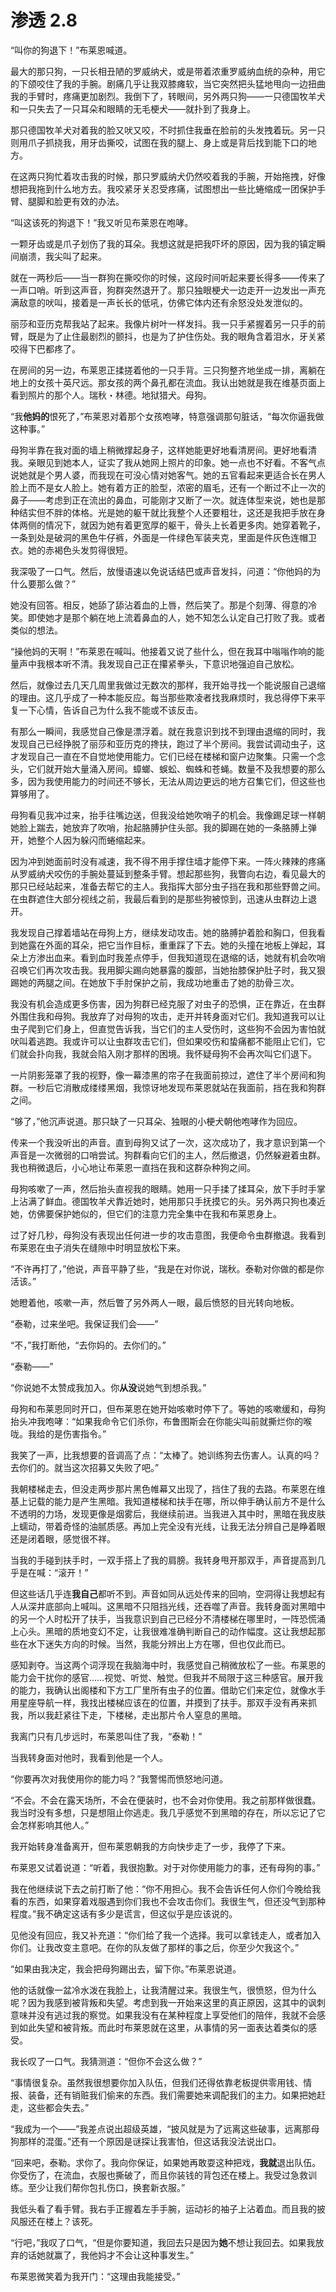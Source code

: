 # 渗透 2.8

“叫你的狗退下！”布莱恩喊道。

最大的那只狗，一只长相丑陋的罗威纳犬，或是带着浓重罗威纳血统的杂种，用它的下颌咬住了我的手腕。剧痛几乎让我双膝瘫软，当它突然把头猛地甩向一边扭曲我的手臂时，疼痛更加剧烈。我倒下了，转眼间，另外两只狗——一只德国牧羊犬和一只失去了一只耳朵和眼睛的无毛梗犬——就扑到了我身上。

那只德国牧羊犬对着我的脸又吠又咬，不时抓住我垂在脸前的头发拽着玩。另一只则用爪子抓挠我，用牙齿撕咬，试图在我的腿上、身上或是背后找到能下口的地方。

在这两只狗忙着攻击我的时候，那只罗威纳犬仍然咬着我的手腕，开始拖拽，好像想把我拖到什么地方去。我咬紧牙关忍受疼痛，试图想出一些比蜷缩成一团保护手臂、腿脚和脸更有效的办法。

“叫这该死的狗退下！”我又听见布莱恩在咆哮。

一颗牙齿或是爪子划伤了我的耳朵。我想这就是把我吓坏的原因，因为我的镇定瞬间崩溃，我尖叫了起来。

就在一两秒后——当一群狗在撕咬你的时候，这段时间听起来要长得多——传来了一声口哨。听到这声音，狗群突然退开了。那只独眼梗犬一边走开一边发出一声充满敌意的吠叫，接着是一声长长的低吼，仿佛它体内还有余怒没处发泄似的。

丽莎和亚历克帮我站了起来。我像片树叶一样发抖。我一只手紧握着另一只手的前臂，既是为了止住最剧烈的颤抖，也是为了护住伤处。我的眼角含着泪水，牙关紧咬得下巴都疼了。

在房间的另一边，布莱恩正揉搓着他的一只手背。三只狗整齐地坐成一排，离躺在地上的女孩十英尺远。那女孩的两个鼻孔都在流血。我认出她就是我在维基页面上看到照片的那个人。瑞秋・林德。地狱猎犬。母狗。

“我**他妈的**恨死了，”布莱恩对着那个女孩咆哮，特意强调那句脏话，“每次你逼我做这种事。”

母狗半靠在我对面的墙上稍微撑起身子，这样她能更好地看清房间。更好地看清我。亲眼见到她本人，证实了我从她网上照片的印象。她一点也不好看。不客气点说她就是个男人婆，而我现在可没心情对她客气。她的五官看起来更适合长在男人脸上而不是女人脸上。她有着方正的脸型，浓密的眉毛，还有一个断过不止一次的鼻子——考虑到正在流出的鼻血，可能刚才又断了一次。就连体型来说，她也是那种结实但不胖的体格。光是她的躯干就比我整个人还要粗壮，这还是我把手放在身体两侧的情况下，就因为她有着更宽厚的躯干，骨头上长着更多肉。她穿着靴子，一条到处是破洞的黑色牛仔裤，外面是一件绿色军装夹克，里面是件灰色连帽卫衣。她的赤褐色头发剪得很短。

我深吸了一口气。然后，放慢语速以免说话结巴或声音发抖，问道：“你他妈的为什么要那么做？”

她没有回答。相反，她舔了舔沾着血的上唇，然后笑了。那是个刻薄、得意的冷笑。即使她才是那个躺在地上流着鼻血的人，她不知怎么认定自己打败了我。或者类似的想法。

“操他妈的天啊！”布莱恩在喊叫。他接着又说了些什么，但在我耳中嗡嗡作响的能量声中我根本听不清。我发现自己正在攥紧拳头，下意识地强迫自己放松。

然后，就像过去几天几周里我做过无数次的那样，我开始寻找一个能说服自己退缩的理由。这几乎成了一种本能反应。每当那些欺凌者找我麻烦时，我总得停下来平复一下心情，告诉自己为什么我不能或不该反击。

有那么一瞬间，我感觉自己像是漂浮着。就在我意识到找不到理由退缩的同时，我发现自己已经挣脱了丽莎和亚历克的搀扶，跑过了半个房间。我尝试调动虫子，这才发现自己一直在不自觉地使用能力。它们已经在楼梯和窗户边聚集。只需一个念头，它们就开始大量涌入房间。蟑螂、蜈蚣、蜘蛛和苍蝇。数量不及我想要的那么多，因为我使用能力的时间还不够长，无法从周边更远的地方召集它们，但这些也算够用了。

母狗看见我冲过来，抬手往嘴边送，但我没给她吹哨子的机会。我像踢足球一样朝她脸上踹去，她放弃了吹哨，抬起胳膊护住头部。我的脚踢在她的一条胳膊上弹开，她整个人因为躲闪而蜷缩起来。

因为冲到她面前时没有减速，我不得不用手撑住墙才能停下来。一阵火辣辣的疼痛从罗威纳犬咬伤的手腕处蔓延到整条手臂。想起那些狗，我瞥向右边，看见最大的那只已经站起来，准备去帮它的主人。我指挥大部分虫子挡在我和那些野兽之间。在虫群遮住大部分视线之前，我最后看到的是那些狗被惊到，迅速从虫群边上退开。

我发现自己撑着墙站在母狗上方，继续发动攻击。她的胳膊护着脸和胸口，但我看到她露在外面的耳朵，把它当作目标，重重踩了下去。她的头撞在地板上弹起，耳朵上方渗出血来。看到血时我差点停手，但我知道现在退缩的话，她就有机会吹哨召唤它们再次攻击我。我用脚尖踢向她暴露的腹部，当她抬膝保护肚子时，我又狠踢她的两腿之间。在她放下手肘保护之前，我成功地重击了她的肋骨三次。

我没有机会造成更多伤害，因为狗群已经克服了对虫子的恐惧，正在靠近，在虫群外围住我和母狗。我放弃了对母狗的攻击，走开并转身面对它们。我知道我可以让虫子爬到它们身上，但直觉告诉我，当它们的主人受伤时，这些狗不会因为害怕就吠叫着逃跑。我或许可以让虫群攻击它们，但如果咬伤和蛰痛都不能阻止它们，它们就会扑向我，我就会陷入刚才那样的困境。我怀疑母狗不会再次叫它们退下。

一片阴影笼罩了我的视野，像一幕漆黑的帘子在我面前掠过，遮住了半个房间和狗群。一秒后它消散成缕缕黑烟，我惊讶地发现布莱恩就站在我面前，挡在我和狗群之间。

“够了，”他沉声说道。那只缺了一只耳朵、独眼的小梗犬朝他咆哮作为回应。

传来一个我没听出的声音。直到母狗又试了一次，这次成功了，我才意识到第一个声音是一次微弱的口哨尝试。狗群看向它们的主人，然后撤退，仍然躲避着虫群。我也稍微退后，小心地让布莱恩一直挡在我和这群杂种狗之间。

母狗咳嗽了一声，然后抬头直视我的眼睛。她用一只手揉了揉耳朵，放下手时手掌上沾满了鲜血。德国牧羊犬靠近她时，她用那只手抚摸它的头。另外两只狗也凑近她，仿佛要保护她似的，但它们的注意力完全集中在我和布莱恩身上。

过了好几秒，母狗没有表现出任何进一步的攻击意图，我便命令虫群撤退。我看到布莱恩在虫子消失在缝隙中时明显放松下来。

“不许再打了，”他说，声音平静了些，“我是在对你说，瑞秋。泰勒对你做的都是你活该。”

她瞪着他，咳嗽一声，然后瞥了另外两人一眼，最后愤怒的目光转向地板。

“泰勒，过来坐吧。我保证我们会——”

“不，”我打断他，“去你妈的。去你们的。”

“泰勒——”

“你说她不太赞成我加入。你**从没**说她气到想杀我。”

母狗和布莱恩同时开口，但布莱恩在她开始咳嗽时停下了。等她的咳嗽缓和，母狗抬头冲我咆哮：“如果我命令它们杀你，布鲁图斯会在你能尖叫前就撕烂你的喉咙。我给的是伤害指令。”

我笑了一声，比我想要的音调高了点：“太棒了。她训练狗去伤害人。认真的吗？去你们的。就当这次招募又失败了吧。”

我朝楼梯走去，但没走两步那片黑色帷幕又出现了，挡住了我的去路。布莱恩在维基上记载的能力是产生黑暗。我知道楼梯和扶手在哪，所以伸手确认前方不是什么不透明的力场，发现更像是烟雾后，我继续前进。当我进入其中时，黑暗在我皮肤上蠕动，带着奇怪的油腻质感。再加上完全没有光线，让我无法分辨自己是睁着眼还是闭着眼，感觉很不祥。

当我的手碰到扶手时，一双手搭上了我的肩膀。我转身甩开那双手，声音提高到几乎是在喊：“滚开！”

但这些话几乎连**我自己**都听不到。声音如同从远处传来的回响，空洞得让我想起有人从深井底部向上喊叫。这黑暗不只阻挡光线，还吞噬了声音。我转身面对黑暗中的另一个人时松开了扶手，当我意识到自己已经分不清楼梯在哪里时，一阵恐慌涌上心头。黑暗的质地变幻不定，让我很难准确判断自己的动作幅度。这让我想起那些在水下迷失方向的时候。当然，我能分辨出上方在哪，但也仅此而已。

感知剥夺。当这两个词浮现在我脑海中时，我感觉自己稍微放松了一些。布莱恩的能力会干扰你的感官……视觉、听觉、触觉。但我并不局限于这三种感官。展开我的能力，我确认出阁楼和下方工厂里所有虫子的位置。借助它们来定位，就像水手用星座导航一样，我找出楼梯应该在的位置，并摸到了扶手。那双手没有再来抓我，所以我赶紧往下走，下楼梯，走出那片令人窒息的黑暗。

我离门只有几步远时，布莱恩叫住了我，“泰勒！”

当我转身面对他时，我看到他是一个人。

“你要再次对我使用你的能力吗？”我警惕而愤怒地问道。

“不会。不会在露天场所，不会在便装时，也不会对你使用。我之前那样做很蠢。我当时没有多想，只是想阻止你逃走。我几乎感觉不到黑暗的存在，所以忘记了它会怎样影响其他人。”

我开始转身准备离开，但布莱恩朝我的方向快步走了一步，我停了下来。

布莱恩又试着说道：“听着，我很抱歉。对于对你使用能力的事，还有母狗的事。”

我在他继续说下去之前打断了他：“你不用担心。我不会告诉任何人你们今晚给我看的东西，如果穿着戏服遇到你们我也不会攻击你们。我很生气，但还没气到那种程度。”我不确定这话有多少是谎言，但这似乎是应该说的。

见他没有回应，我又补充道：“你们给了我一个选择。我可以拿钱走人，或者加入你们。让我改变主意吧。在你的队友做了那样的事之后，你至少欠我这个。”

“如果由我决定，我会把母狗踢出去，留下你。”布莱恩说道。

他的话就像一盆冷水泼在我脸上，让我清醒过来。我很生气，很愤怒，但为什么呢？因为我感到被背叛和失望。考虑到我一开始来这里的真正原因，这其中的讽刺意味并没有逃过我的察觉。如果我没有在某种程度上享受他们的陪伴，我就不会感到如此失望和被背叛。而此时布莱恩就在这里，从事情的另一面表达着类似的感受。

我长叹了一口气。我猜测道：“但你不会这么做？”

“事情很复杂。虽然我很想要你加入队伍，但我们还得依靠老板提供零用钱、情报、装备，还有销赃我们偷来的东西。我们需要她来调配我们的主力。如果把她赶走，这些都会失去。”

“我成为一个——”我差点说出超级英雄，“披风就是为了远离这些破事，远离那母狗那样的混蛋。”还有一个原因是谜探让我害怕，但这话我没法说出口。

“回来吧，泰勒。求你了。我向你保证，如果她再敢耍这种把戏，**我就**退出队伍。你受伤了，在流血，衣服也撕破了，而且你装钱的背包还在楼上。我受过急救训练。至少让我们帮你包扎伤口，换套新衣服。”

我低头看了看手臂。我右手正握着左手手腕，运动衫的袖子上沾着血。而且我的披风服还在楼上？该死。

“行吧，”我叹了口气，“但是你要知道，我回去只是因为**她**不想让我回去。如果我放弃的话她就赢了，我他妈才不会让这种事发生。”

布莱恩微笑着为我开门：“这理由我能接受。”

